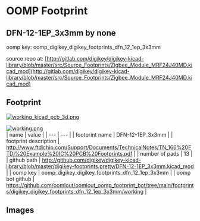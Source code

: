 # OOMP Footprint  
## DFN-12-1EP_3x3mm  by none  
  
oomp key: oomp_digikey_digikey_footprints_dfn_12_1ep_3x3mm  
  
source repo at: [http://gitlab.com/digikey/digikey-kicad-library/blob/master/src/Source_Footprints/Zigbee_Module_MRF24J40MD.kicad_mod](http://gitlab.com/digikey/digikey-kicad-library/blob/master/src/Source_Footprints/Zigbee_Module_MRF24J40MD.kicad_mod)  
## Footprint  
  
[![working_kicad_pcb_3d.png](working_kicad_pcb_3d_600.png)](working_kicad_pcb_3d.png)  
  
[![working.png](working_600.png)](working.png)  
| name | value | 
| --- | --- | 
| footprint name | DFN-12-1EP_3x3mm | 
| footprint description | http://www.ftdichip.com/Support/Documents/TechnicalNotes/TN_166%20FTDI%20Example%20IC%20PCB%20Footprints.pdf | 
| number of pads | 13 | 
| github path | http://github.com/digikey/digikey-kicad-library/blob/master/digikey-footprints.pretty/DFN-12-1EP_3x3mm.kicad_mod | 
| oomp key | oomp_digikey_digikey_footprints_dfn_12_1ep_3x3mm | 
| oomp bot github | https://github.com/oomlout/oomlout_oomp_footprint_bot/tree/main/footprints/digikey_digikey_footprints_dfn_12_1ep_3x3mm/working | 
## Images  
